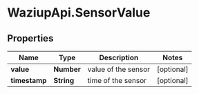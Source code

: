# WaziupApi.SensorValue

## Properties
Name | Type | Description | Notes
------------ | ------------- | ------------- | -------------
**value** | **Number** | value of the sensor | [optional] 
**timestamp** | **String** | time of the sensor | [optional] 


